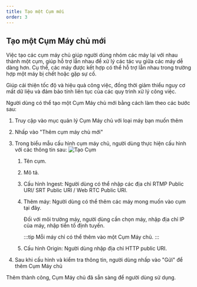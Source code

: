 ```yaml
---
title: Tạo một Cụm mới
order: 3
---
```


## Tạo một Cụm Máy chủ mới

Việc tạo các cụm máy chủ giúp người dùng nhóm các máy lại với nhau thành một cụm, giúp hỗ trợ lẫn nhau để xử lý các tác vụ giữa các máy dễ dàng hơn. Cụ thể, các máy được kết hợp có thể hỗ trợ lẫn nhau trong trường hợp một máy bị chết hoặc gặp sự cố.

Giúp cải thiện tốc độ và hiệu quả công việc, đồng thời giảm thiểu nguy cơ mất dữ liệu và đảm bảo tính liên tục của các quy trình xử lý công việc.

Người dùng có thể tạo một Cụm Máy chủ mới bằng cách làm theo các bước sau:

1.  Truy cập vào mục quản lý Cụm Máy chủ với loại máy bạn muốn thêm

2.  Nhấp vào "Thêm cụm máy chủ mới"

3.  Trong biểu mẫu cấu hình cụm máy chủ, người dùng thực hiện cấu hình với các thông tin sau:
    ![Tạo Cụm](/images/media-server/getstarted/create-cluster.png)

    1.  Tên cụm.

    2.  Mô tả.

    3.  Cấu hình Ingest: Người dùng có thể nhập các địa chỉ RTMP Public URI/ SRT Public URI / Web RTC Public URI.

    4.  Thêm máy: Người dùng có thể thêm các máy mong muốn vào cụm tại đây.

        Đối với môi trường máy, người dùng cần chọn máy, nhập địa chỉ IP của máy, nhập tiền tố định tuyến.

        :::tip Mỗi máy chỉ có thể thêm vào một Cụm Máy chủ. :::

    5.  Cấu hình Origin: Người dùng nhập địa chỉ HTTP public URI.

4.  Sau khi cấu hình và kiểm tra thông tin, người dùng nhấp vào "Gửi" để thêm Cụm Máy chủ

Thêm thành công, Cụm Máy chủ đã sẵn sàng để người dùng sử dụng.
